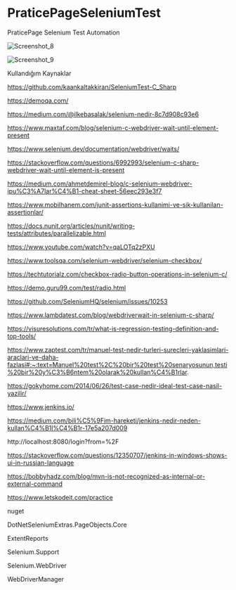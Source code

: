 # PraticePageSeleniumTest

PraticePage Selenium Test Automation

![Screenshot_8](https://github.com/kaankaltakkiran/PraticePageSeleniumTest/assets/98158194/defe24d3-9f70-4c85-ad2d-6e44c490264d)

![Screenshot_9](https://github.com/kaankaltakkiran/PraticePageSeleniumTest/assets/98158194/9940f25b-5ce3-4950-8991-5c113dd6bccb)

Kullandığım Kaynaklar

https://github.com/kaankaltakkiran/SeleniumTest-C_Sharp

https://demoqa.com/

https://medium.com/@ilkebasalak/selenium-nedir-8c7d908c93e6

https://www.maxtaf.com/blog/selenium-c-webdriver-wait-until-element-present

https://www.selenium.dev/documentation/webdriver/waits/

https://stackoverflow.com/questions/6992993/selenium-c-sharp-webdriver-wait-until-element-is-present

https://medium.com/ahmetdemirel-blog/c-selenium-webdriver-ipu%C3%A7lar%C4%B1-cheat-sheet-56eec293e3f7

https://www.mobilhanem.com/junit-assertions-kullanimi-ve-sik-kullanilan-assertionlar/

https://docs.nunit.org/articles/nunit/writing-tests/attributes/parallelizable.html

https://www.youtube.com/watch?v=qaLOTq2zPXU

https://www.toolsqa.com/selenium-webdriver/selenium-checkbox/

https://techtutorialz.com/checkbox-radio-button-operations-in-selenium-c/

https://demo.guru99.com/test/radio.html

https://github.com/SeleniumHQ/selenium/issues/10253

https://www.lambdatest.com/blog/webdriverwait-in-selenium-c-sharp/

https://visuresolutions.com/tr/what-is-regression-testing-definition-and-top-tools/

https://www.zaptest.com/tr/manuel-test-nedir-turleri-surecleri-yaklasimlari-araclari-ve-daha-fazlasi#:~:text=Manuel%20test%2C%20bir%20test%20senaryosunun,testi%20bir%20y%C3%B6ntem%20olarak%20kullan%C4%B1rlar.

https://gokyhome.com/2014/06/26/test-case-nedir-ideal-test-case-nasil-yazilir/

https://www.jenkins.io/

https://medium.com/bili%C5%9Fim-hareketi/jenkins-nedir-neden-kullan%C4%B1l%C4%B1r-17e5a207d009

http://localhost:8080/login?from=%2F

https://stackoverflow.com/questions/12350707/jenkins-in-windows-shows-ui-in-russian-language

https://bobbyhadz.com/blog/mvn-is-not-recognized-as-internal-or-external-command

https://www.letskodeit.com/practice

nuget

DotNetSeleniumExtras.PageObjects.Core

ExtentReports 

Selenium.Support 

Selenium.WebDriver

WebDriverManager 


